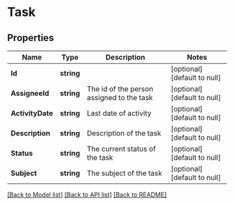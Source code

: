 # Task

## Properties
Name | Type | Description | Notes
------------ | ------------- | ------------- | -------------
**Id** | **string** |  | [optional] [default to null]
**AssigneeId** | **string** | The id of the person assigned to the task | [optional] [default to null]
**ActivityDate** | **string** | Last date of activity | [optional] [default to null]
**Description** | **string** | Description of the task | [optional] [default to null]
**Status** | **string** | The current status of the task | [optional] [default to null]
**Subject** | **string** | The subject of the task | [optional] [default to null]

[[Back to Model list]](../README.md#documentation-for-models) [[Back to API list]](../README.md#documentation-for-api-endpoints) [[Back to README]](../README.md)


